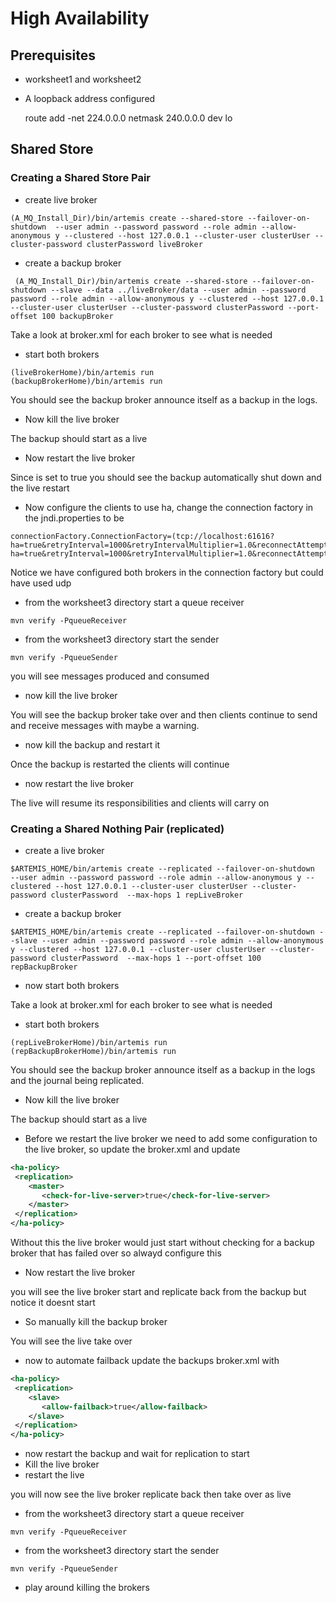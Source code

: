# High Availability

## Prerequisites
 
-   worksheet1 and worksheet2
-   A loopback address configured  
    
    route add -net 224.0.0.0 netmask 240.0.0.0 dev lo

## Shared Store

### Creating a Shared Store Pair

-   create live broker

```code
(A_MQ_Install_Dir)/bin/artemis create --shared-store --failover-on-shutdown  --user admin --password password --role admin --allow-anonymous y --clustered --host 127.0.0.1 --cluster-user clusterUser --cluster-password clusterPassword liveBroker
```
-   create a backup broker

```code
 (A_MQ_Install_Dir)/bin/artemis create --shared-store --failover-on-shutdown --slave --data ../liveBroker/data --user admin --password password --role admin --allow-anonymous y --clustered --host 127.0.0.1 --cluster-user clusterUser --cluster-password clusterPassword --port-offset 100 backupBroker
```

Take a look at broker.xml for each broker to see what is needed

-   start both brokers
```code
(liveBrokerHome)/bin/artemis run
(backupBrokerHome)/bin/artemis run
```
You should see the backup broker announce itself as a backup in the logs.

-   Now kill the live broker


The backup should start as a live

-   Now restart the live broker

Since <failover-on-shutdown> is set to true you should see the backup automatically shut down and the live restart

- Now configure the clients to use ha, change the connection factory in the jndi.properties to be
```code
connectionFactory.ConnectionFactory=(tcp://localhost:61616?ha=true&retryInterval=1000&retryIntervalMultiplier=1.0&reconnectAttempts=-1,tcp://localhost:61716?ha=true&retryInterval=1000&retryIntervalMultiplier=1.0&reconnectAttempts=-1)
```

Notice we have configured both brokers in the connection factory but could have used udp
 
-   from the worksheet3 directory start a queue receiver

```code
mvn verify -PqueueReceiver
```

-   from the worksheet3 directory start the sender

```code
mvn verify -PqueueSender
```

you will see messages produced and consumed

-   now kill the live broker

You will see the backup broker take over and then clients continue to send and receive messages with maybe a warning.

-   now kill the backup and restart it

Once the backup is restarted the clients will continue

-   now restart the live broker 

The live will resume its responsibilities and clients will carry on

### Creating a Shared Nothing Pair (replicated)

-   create a live broker

```code
$ARTEMIS_HOME/bin/artemis create --replicated --failover-on-shutdown  --user admin --password password --role admin --allow-anonymous y --clustered --host 127.0.0.1 --cluster-user clusterUser --cluster-password clusterPassword  --max-hops 1 repLiveBroker
```
   
-   create a backup broker    

```code
$ARTEMIS_HOME/bin/artemis create --replicated --failover-on-shutdown --slave --user admin --password password --role admin --allow-anonymous y --clustered --host 127.0.0.1 --cluster-user clusterUser --cluster-password clusterPassword  --max-hops 1 --port-offset 100 repBackupBroker
```
-   now start both brokers

 Take a look at broker.xml for each broker to see what is needed
 
 -   start both brokers
 
 ```code
 (repLiveBrokerHome)/bin/artemis run
 (repBackupBrokerHome)/bin/artemis run
 ```
 You should see the backup broker announce itself as a backup in the logs and the journal being replicated.
 
 -   Now kill the live broker
 
 
 The backup should start as a live
 
 -  Before we restart the live broker we need to add some configuration to the live broker, so update the broker.xml and update
 
 ```xml
 <ha-policy>
  <replication>
     <master>
        <check-for-live-server>true</check-for-live-server>
     </master>
  </replication>
</ha-policy>
 ```
 
 Without this the live broker would just start without checking for a backup broker that has failed over so alwayd configure this
 
 -   Now restart the live broker
 
you will see the live broker start and replicate back from the backup but notice it doesnt start

-   So manually kill the backup broker

You will see the live take over

-   now to automate failback update the backups broker.xml with

```xml
<ha-policy>
 <replication>
    <slave>
       <allow-failback>true</allow-failback>
    </slave>
 </replication>
</ha-policy>
```

-   now restart the backup and wait for replication to start
-   Kill the live broker
-   restart the live

you will now see the live broker replicate back then take over as live
 
 
-   from the worksheet3 directory start a queue receiver

```code
mvn verify -PqueueReceiver
```

-   from the worksheet3 directory start the sender

```code
mvn verify -PqueueSender
```

- play around killing the brokers


    
 


